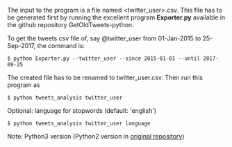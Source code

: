 The input to the program is a file named <twitter_user>.csv. This file has to be generated first by running the excellent program __Exporter.py__ available in the github repository GetOldTweets-python.

To get the tweets csv file of, say @twitter_user from 01-Jan-2015 to 25-Sep-2017, the command is:

```commandline
$ python Exporter.py --twitter_user --since 2015-01-01 --until 2017-09-25
```


The created file has to be renamed to twitter_user.csv. Then run this program as
```commandline
$ python tweets_analysis twitter_user
```

Optional: language for stopwords (default: 'english')
```commandline
$ python tweets_analysis twitter_user language
```

Note: Python3 version (Python2 version in [original repository](https://github.com/mh-github/python-misc))
